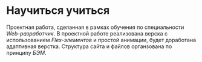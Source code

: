 # Научиться учиться
Проектная работа, сделанная в рамках обучения по специальности *Web-разработчик*.
В проектной работе реализована верска с использованием *Flex-элементов* и простой анимации, будет доработана адаптивная верстка.
Структура сайта и файлов органзована по принципу *БЭМ*.
